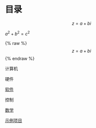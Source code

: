 <script type="text/javascript" async
    src="https://cdn.mathjax.org/mathjax/latest/MathJax.js?config=TeX-MML-AM_CHTML">
</script>

# 目录

$$
z=a+bi
$$

$a^2 + b^2 = c^2$

{% raw %}
$$
z=a+bi
$$
{% endraw %}

计算机

硬件

[软件](page/software/contents)

控制

[数学](page/mathmatic/contents)

[示例项目](page/project/contents)